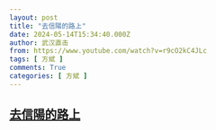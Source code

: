 ```yaml
---
layout: post
title: "去信陽的路上"
date: 2024-05-14T15:34:40.000Z
author: 武汉直击
from: https://www.youtube.com/watch?v=r9cO2kC4JLc
tags: [ 方斌 ]
comments: True
categories: [ 方斌 ]
---
```

<!--1715700880000-->
[去信陽的路上](https://www.youtube.com/watch?v=r9cO2kC4JLc)
------

<div>

</div>
